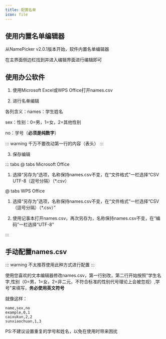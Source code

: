 ```yaml
---
title: 配置名单
icon: file
---
```


## 使用内置名单编辑器

从NamePicker v2.0.1版本开始，软件内置名单编辑器

在主界面侧边栏找到并进入编辑界面进行编辑即可

## 使用办公软件

1. 使用Microsoft Excel或WPS Office打开names.csv

2. 进行名单编辑

各列含义：names：学生姓名

sex：性别：0=男，1=女，2=其他性别

no：学号（**必须是纯数字**）

::: warning
千万不要改动第一行的内容（表头）
:::

3. 保存编辑

::: tabs
@ tabs Microsoft Office

1. 选择“另存为”选项，名称保持names.csv不变，在“文件格式”一栏选择“CSV UTF-8（逗号分隔）（*.csv）

@ tabs WPS Office

1. 选择“另存为”选项，名称保持names.csv不变，在“文件格式”一栏选择“CSV （逗号分隔）（*.csv）”

2. 使用记事本打开names.csv，再次另存为，名称保持names.csv不变，在“编码”一栏选择“UTF-8”

:::

## 手动配置names.csv

::: warning
不太推荐使用此种方式进行配置
:::

使用您喜欢的文本编辑器修改names.csv，第一行别改，第二行开始按照"学生名字,性别（0=男，1=女，2=非二元，不符合标准的性别代号理论上会被忽视）,学号"来填写，**务必使用英文符号**

就像这样：
```
name,sex,no
example,0,1
caixukun,2,2
sunxiaochuan,1,3
```
PS:不建议设置重复的学号和姓名，以免在使用时带来困扰